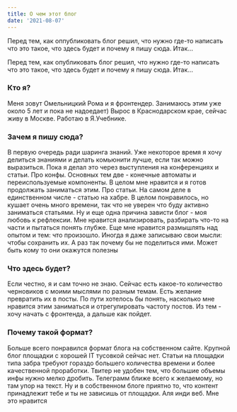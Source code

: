 ```yaml
---
title: О чем этот блог
date: '2021-08-07'
---
```

Перед тем, как оппубликовать блог решил, что нужно где-то написать что это такое, что здесь будет и почему я пишу сюда. Итак...

Перед тем, как опубликовать блог решил, что нужно где-то написать что это такое, что здесь будет и почему я пишу сюда. Итак...

### Кто я?
Меня зовут Омельницкий Рома и я фронтендер. Занимаюсь этим уже около 5 лет и пока не надоедает) Вырос в Краснодарском крае, сейчас живу в Москве. Работаю в Я.Учебнике.

### Зачем я пишу сюда?
В первую очередь ради шаринга знаний. Уже некоторое время я хочу делиться знаниями и делать комьюнити лучше, если так можно выразиться. Пока я делал это через выступления на конференциях и статьи.
Про конфы. Основных тем две - конечные автоматы и переиспользуемые компоненты. В целом мне нравится и я готов продолжать заниматься этим.
Про статьи. На самом деле в единственном числе - статью на хабре. В целом понравилось, но кушает очень много времени, так что не уверен что буду активно заниматься статьями.
Ну и еще одна причина зависти блог - моя любовь к рефлексии. Мне нравится анализировать, разбирать что-то на части и пытаться понять глубже. Еще мне нравится размышлять над опытом и тем: что произошло. Иногда я даже записываю свои мысли: чтобы сохранить их. А раз так почему бы не поделиться ими. Может быть кому то они окажутся полезны

### Что здесь будет?
Если честно, я и сам точно не знаю. Сейчас есть какое-то количество черновиков с моими мыслями по разным темам. Есть желание превратить их в посты. По пути хотелось бы понять, насколько мне нравится этим заниматься и отрегулировать частоту постов. Из тем - хочу начать с фронтенда, а дальше как пойдет.

### Почему такой формат?
Больше всего понравился формат блога на собственном сайте. Крупной блог площадки с хорошей IT тусовкой сейчас нет. Статьи на площадки типа забра требуют гораздо большего количества времени и более качественной проработки. Твитер не удобен тем, что большие объемы инфы нужно мелко дробить. Телеграмм ближе всего к желаемому, но там упор на текст.
Ну и в собственном блоге приятно то, что контент принадлежит тебе и ты не зависишь от площадки. Аля инди веб. Мне это нравится